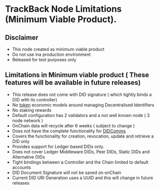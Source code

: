 # TrackBack Node Limitations (Minimum Viable Product).


## Disclaimer
* This node created as minimum viable product
* Do not use ina  production environment
* Released for test purposes only

## Limitations in Minimum viable product ( These features will be available in future releases)
* This release does not come with DID signature ( which tightly binds a DID with its controller)
* No [token](https://docs.substrate.io/how-to-guides/v3/basics/mint-token/) economic models around managing Decentralised Identifiers
* No staking rewards
* Default configuration has 2 validators and a not well known node ( 3 node network )
* OnChain data will recycle after 6 weeks ( subject to change )
* Does not have  the complete functionality for [DIDComms](https://identity.foundation/didcomm-messaging/spec/)
* Covers the functionality for creation, revocation, update and retrieve a DID only
* Provides support for Ledger based DIDs only. 
* Does not cover Ledger Middleware DIDs, Peer DIDs, Static DIDs and Alternative DIDs
* Tight bindings between a Controller and the Chain  limited to default accounts
* DID Document Signature will not be saved on onChain
* Current DID URI Generation uses a UUID and this will change in future releases
